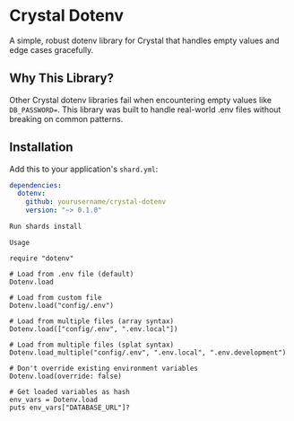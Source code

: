 # Crystal Dotenv

A simple, robust dotenv library for Crystal that handles empty values and edge cases gracefully.

## Why This Library?

Other Crystal dotenv libraries fail when encountering empty values like `DB_PASSWORD=`. This library was built to handle real-world .env files without breaking on common patterns.

## Installation

Add this to your application's `shard.yml`:
```yaml
dependencies:
  dotenv:
    github: yourusername/crystal-dotenv
    version: "~> 0.1.0"
```

```bash
Run shards install
```

```crystal
Usage

require "dotenv"

# Load from .env file (default)
Dotenv.load

# Load from custom file
Dotenv.load("config/.env")

# Load from multiple files (array syntax)
Dotenv.load(["config/.env", ".env.local"])

# Load from multiple files (splat syntax)
Dotenv.load_multiple("config/.env", ".env.local", ".env.development")

# Don't override existing environment variables
Dotenv.load(override: false)

# Get loaded variables as hash
env_vars = Dotenv.load
puts env_vars["DATABASE_URL"]?
```
